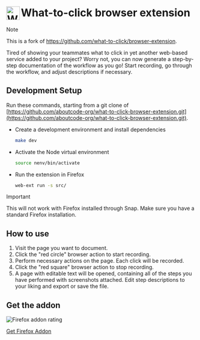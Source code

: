 # <img src="https://what-to-click.com/assets/logo.svg" height=36 align="left" alt="What-to-click logo"> What-to-click browser extension

> [!NOTE]
> This is a fork of https://github.com/what-to-click/browser-extension.

Tired of showing your teammates what to click in yet another web-based service added to your project? Worry not, you can now generate a step-by-step documentation of the workflow as you go! Start recording, go through the workflow, and adjust descriptions if necessary.

## Development Setup

Run these commands, starting from a git clone of [https://github.com/aboutcode-org/what-to-click-browser-extension.git](https://github.com/aboutcode-org/what-to-click-browser-extension.git).

- Create a development environment and install dependencies
  ```bash
  make dev
  ```

- Activate the Node virtual environment
  ```bash
  source nenv/bin/activate
  ```
- Run the extension in Firefox
  ```bash
  web-ext run -s src/
  ```
> [!IMPORTANT]
> This will not work with Firefox installed through Snap. Make sure you have a standard Firefox installation.

## How to use

1. Visit the page you want to document.
1. Click the "red circle" browser action to start recording.
1. Perform necessary actions on the page. Each click will be recorded.
1. Click the "red square" browser action to stop recording.
1. A page with editable text will be opened, containing all of the steps you have performed with screenshots attached. Edit step descriptions to your liking and export or save the file.

## Get the addon

![Firefox addon rating](https://shields.io/amo/stars/what-to-click)

[Get Firefox Addon](https://addons.mozilla.org/firefox/addon/what-to-click/)
